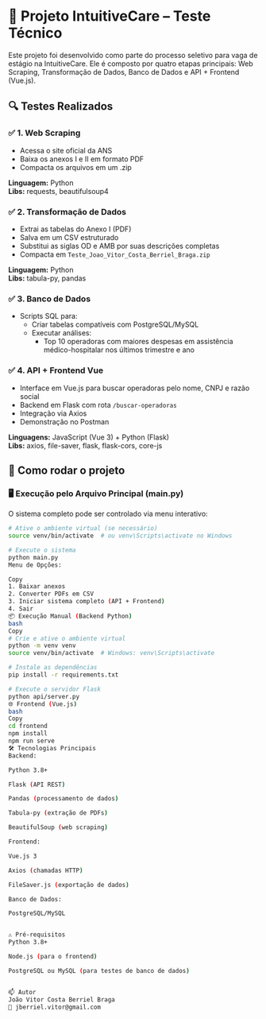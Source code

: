 # 🧪 Projeto IntuitiveCare – Teste Técnico

Este projeto foi desenvolvido como parte do processo seletivo para vaga de estágio na IntuitiveCare. Ele é composto por quatro etapas principais: Web Scraping, Transformação de Dados, Banco de Dados e API + Frontend (Vue.js).

## 🔍 Testes Realizados

### ✅ 1. Web Scraping
- Acessa o site oficial da ANS
- Baixa os anexos I e II em formato PDF
- Compacta os arquivos em um .zip

**Linguagem:** Python  
**Libs:** requests, beautifulsoup4

### ✅ 2. Transformação de Dados
- Extrai as tabelas do Anexo I (PDF)
- Salva em um CSV estruturado
- Substitui as siglas OD e AMB por suas descrições completas
- Compacta em `Teste_Joao_Vitor_Costa_Berriel_Braga.zip`

**Linguagem:** Python  
**Libs:** tabula-py, pandas

### ✅ 3. Banco de Dados
- Scripts SQL para:
  - Criar tabelas compatíveis com PostgreSQL/MySQL
  - Executar análises:
    - Top 10 operadoras com maiores despesas em assistência médico-hospitalar nos últimos trimestre e ano

### ✅ 4. API + Frontend Vue
- Interface em Vue.js para buscar operadoras pelo nome, CNPJ e razão social
- Backend em Flask com rota `/buscar-operadoras`
- Integração via Axios
- Demonstração no Postman

**Linguagens:** JavaScript (Vue 3) + Python (Flask)  
**Libs:** axios, file-saver, flask, flask-cors, core-js

## 🚀 Como rodar o projeto

### 🖥️ Execução pelo Arquivo Principal (main.py)
O sistema completo pode ser controlado via menu interativo:

```bash
# Ative o ambiente virtual (se necessário)
source venv/bin/activate  # ou venv\Scripts\activate no Windows

# Execute o sistema
python main.py
Menu de Opções:

Copy
1. Baixar anexos
2. Converter PDFs em CSV
3. Iniciar sistema completo (API + Frontend)
4. Sair
📦 Execução Manual (Backend Python)
bash
Copy
# Crie e ative o ambiente virtual
python -m venv venv
source venv/bin/activate  # Windows: venv\Scripts\activate

# Instale as dependências
pip install -r requirements.txt

# Execute o servidor Flask
python api/server.py
🌐 Frontend (Vue.js)
bash
Copy
cd frontend
npm install
npm run serve
🛠️ Tecnologias Principais
Backend:

Python 3.8+

Flask (API REST)

Pandas (processamento de dados)

Tabula-py (extração de PDFs)

BeautifulSoup (web scraping)

Frontend:

Vue.js 3

Axios (chamadas HTTP)

FileSaver.js (exportação de dados)

Banco de Dados:

PostgreSQL/MySQL


⚠️ Pré-requisitos
Python 3.8+

Node.js (para o frontend)

PostgreSQL ou MySQL (para testes de banco de dados)


📫 Autor
João Vitor Costa Berriel Braga
📧 jberriel.vitor@gmail.com
 
